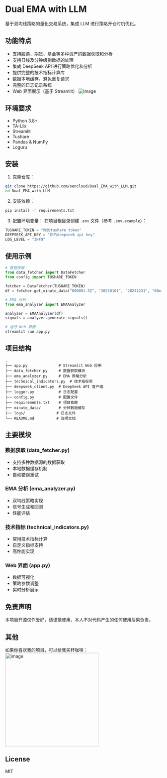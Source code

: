 # Dual EMA with LLM

基于双均线策略的量化交易系统，集成 LLM 进行策略开仓时机优化。

## 功能特点

- 支持股票、期货、基金等多种资产的数据获取和分析
- 支持日线及分钟级别数据的处理
- 集成 DeepSeek API 进行策略优化和分析
- 提供完整的技术指标计算库
- 数据本地缓存，避免重复请求
- 完整的日志记录系统
- Web 界面展示（基于 Streamlit）
![image](https://github.com/user-attachments/assets/8c014ebc-e207-4a73-8f1e-4e946b4ce0d7)

## 环境要求

- Python 3.8+
- TA-Lib
- Streamlit
- Tushare
- Pandas & NumPy
- Loguru

## 安装

1. 克隆仓库：
```bash
git clone https://github.com/sencloud/Dual_EMA_with_LLM.git
cd Dual_EMA_with_LLM
```

2. 安装依赖：
```bash
pip install -r requirements.txt
```

3. 配置环境变量：
在项目根目录创建 `.env` 文件（参考 `.env.example`）：
```python
TUSHARE_TOKEN = "你的tushare token"
DEEPSEEK_API_KEY = "你的deepseek api key"
LOG_LEVEL = "INFO"
```

## 使用示例

```python
# 数据获取
from data_fetcher import DataFetcher
from config import TUSHARE_TOKEN

fetcher = DataFetcher(TUSHARE_TOKEN)
df = fetcher.get_minute_data("000001.SZ", "20230101", "20241231", "60min")

# EMA 分析
from ema_analyzer import EMAAnalyzer

analyzer = EMAAnalyzer(df)
signals = analyzer.generate_signals()

# 运行 Web 界面
streamlit run app.py
```

## 项目结构

```
.
├── app.py              # Streamlit Web 应用
├── data_fetcher.py     # 数据获取模块
├── ema_analyzer.py     # EMA 策略分析
├── technical_indicators.py  # 技术指标库
├── deepseek_client.py  # DeepSeek API 客户端
├── logger.py           # 日志配置
├── config.py           # 配置文件
├── requirements.txt    # 项目依赖
├── minute_data/        # 分钟数据缓存
├── logs/              # 日志文件
└── README.md          # 说明文档
```

## 主要模块

### 数据获取 (data_fetcher.py)
- 支持多种数据源的数据获取
- 本地数据缓存机制
- 自动错误重试

### EMA 分析 (ema_analyzer.py)
- 双均线策略实现
- 信号生成和回测
- 性能评估

### 技术指标 (technical_indicators.py)
- 常用技术指标计算
- 自定义指标支持
- 高性能实现

### Web 界面 (app.py)
- 数据可视化
- 策略参数调整
- 实时分析展示

## 免责声明
本项目开源仅作爱好，请谨慎使用，本人不对代码产生的任何使用后果负责。

## 其他
如果你喜欢我的项目，可以给我买杯咖啡：
<img src="https://github.com/user-attachments/assets/e75ef971-ff56-41e5-88b9-317595d22f81" alt="image" width="300" height="300">

## License

MIT
